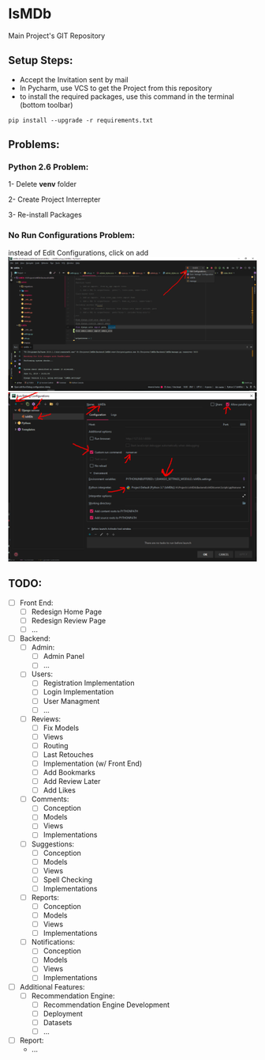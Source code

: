 # IsMDb
Main Project's GIT Repository

<h2>Setup Steps:</h2>

- Accept the Invitation sent by mail
- In Pycharm, use VCS to get the Project from this repository
- to install the required packages, use this command in the terminal (bottom toolbar)

```
pip install --upgrade -r requirements.txt
```

<h2>Problems:</h2>

<h3>Python 2.6 Problem:</h3>

1- Delete <b>venv</b> folder

2- Create Project Interrepter

3- Re-install Packages 

<h3>No Run Configurations Problem:</h3>

instead of Edit Configurations, click on add
![Step 1:](./1.png)
![Step 2:](./2.png)

<h2>TODO:</h2>

- [ ] Front End:
  - [ ] Redesign Home Page
  - [ ] Redesign Review Page
  - [ ] ...
- [ ] Backend:
  - [ ] Admin:
    - [ ] Admin Panel
    - [ ] ...
  - [ ] Users:
    - [ ] Registration Implementation
    - [ ] Login Implementation
    - [ ] User Managment
    - [ ] ...
  - [ ] Reviews:
    - [ ] Fix Models
    - [ ] Views
    - [ ] Routing
    - [ ] Last Retouches
    - [ ] Implementation (w/ Front End)
    - [ ] Add Bookmarks
    - [ ] Add Review Later
    - [ ] Add Likes
  - [ ] Comments:
    - [ ] Conception
    - [ ] Models
    - [ ] Views
    - [ ] Implementations
  - [ ] Suggestions:
    - [ ] Conception
    - [ ] Models
    - [ ] Views
    - [ ] Spell Checking
    - [ ] Implementations
  - [ ] Reports:
    - [ ] Conception
    - [ ] Models
    - [ ] Views
    - [ ] Implementations
  - [ ] Notifications:
    - [ ] Conception
    - [ ] Models
    - [ ] Views
    - [ ] Implementations
- [ ] Additional Features:
  - [ ] Recommendation Engine:
    - [ ] Recommendation Engine Development
    - [ ] Deployment
    - [ ] Datasets
    - [ ] ...
- [ ] Report:
  - ...
